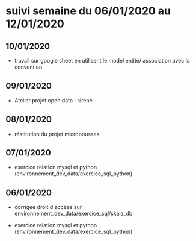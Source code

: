 # suivi semaine du 06/01/2020 au 12/01/2020

## 10/01/2020

* travail sur google sheet en utilisent le model entité/ association avec la convention 

## 09/01/2020

* Atelier projet open data : sirene

## 08/01/2020

* réstitution du projet micropousses

## 07/01/2020

* exercice relation mysql et python (environnement_dev_data/exercice_sql_python)

## 06/01/2020

* corrigée droit d'accées sur environnement_dev_data/exercice_sql/skala_db

* exercice relation mysql et python (environnement_dev_data/exercice_sql_python)

